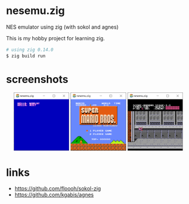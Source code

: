 # nesemu.zig

NES emulator using zig (with sokol and agnes)

This is my hobby project for learning zig.

```bash
# using zig 0.14.0
$ zig build run
```

# screenshots

<p align="center">
  <img src="screenshots/Snipaste_2023-04-07_00-00-36.png" alt="" width="30%">
  <img src="screenshots/Snipaste_2023-04-06_23-59-41.png" alt="" width="30%">
  <img src="screenshots/Snipaste_2023-04-07_00-00-12.png" alt="" width="30%">
</p>

# links

- https://github.com/floooh/sokol-zig
- https://github.com/kgabis/agnes
